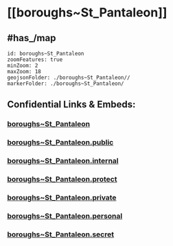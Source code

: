 # [[boroughs~St_Pantaleon]] 


## #has_/map  



```leaflet
id: boroughs~St_Pantaleon
zoomFeatures: true 
minZoom: 2 
maxZoom: 18
geojsonFolder: ./boroughs~St_Pantaleon//
markerFolder: ./boroughs~St_Pantaleon/
```


## Confidential Links & Embeds: 

### [boroughs~St_Pantaleon](/_Standards/Earth/Continent/Europe/Europe~Central/Austria/Austrias_States/Oberösterreich/counties~OÖ/Braunau~Inn/cities~Braunau~Inn/St_Pantaleon/boroughs~St_Pantaleon.md) 

### [boroughs~St_Pantaleon.public](/_public/Earth/Continent/Europe/Europe~Central/Austria/Austrias_States/Oberösterreich/counties~OÖ/Braunau~Inn/cities~Braunau~Inn/St_Pantaleon/boroughs~St_Pantaleon.public.md) 

### [boroughs~St_Pantaleon.internal](/_internal/Earth/Continent/Europe/Europe~Central/Austria/Austrias_States/Oberösterreich/counties~OÖ/Braunau~Inn/cities~Braunau~Inn/St_Pantaleon/boroughs~St_Pantaleon.internal.md) 

### [boroughs~St_Pantaleon.protect](/_protect/Earth/Continent/Europe/Europe~Central/Austria/Austrias_States/Oberösterreich/counties~OÖ/Braunau~Inn/cities~Braunau~Inn/St_Pantaleon/boroughs~St_Pantaleon.protect.md) 

### [boroughs~St_Pantaleon.private](/_private/Earth/Continent/Europe/Europe~Central/Austria/Austrias_States/Oberösterreich/counties~OÖ/Braunau~Inn/cities~Braunau~Inn/St_Pantaleon/boroughs~St_Pantaleon.private.md) 

### [boroughs~St_Pantaleon.personal](/_personal/Earth/Continent/Europe/Europe~Central/Austria/Austrias_States/Oberösterreich/counties~OÖ/Braunau~Inn/cities~Braunau~Inn/St_Pantaleon/boroughs~St_Pantaleon.personal.md) 

### [boroughs~St_Pantaleon.secret](/_secret/Earth/Continent/Europe/Europe~Central/Austria/Austrias_States/Oberösterreich/counties~OÖ/Braunau~Inn/cities~Braunau~Inn/St_Pantaleon/boroughs~St_Pantaleon.secret.md)


